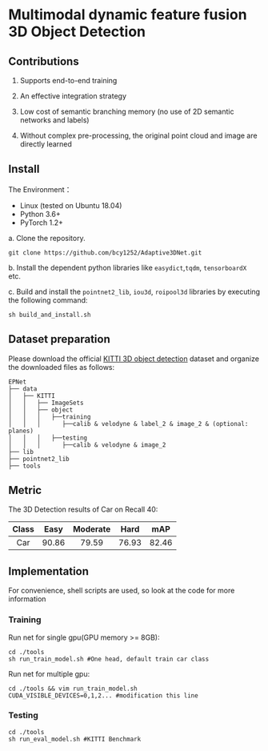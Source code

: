 # Multimodal dynamic feature fusion 3D Object Detection

## Contributions

1. Supports end-to-end training

2. An effective integration strategy  

3. Low cost of semantic branching memory (no use of 2D semantic networks and labels)  

4. Without complex pre-processing, the original point cloud and image are directly learned

## Install

The Environment：

* Linux (tested on Ubuntu 18.04)
* Python 3.6+
* PyTorch 1.2+

a. Clone the repository.

```shell
git clone https://github.com/bcy1252/Adaptive3DNet.git
```

b. Install the dependent python libraries like `easydict`,`tqdm`, `tensorboardX ` etc.

c. Build and install the `pointnet2_lib`, `iou3d`, `roipool3d` libraries by executing the following command:

```shell
sh build_and_install.sh
```

## Dataset preparation

Please download the official [KITTI 3D object detection](http://www.cvlibs.net/datasets/kitti/eval_object.php?obj_benchmark=3d) dataset and organize the downloaded files as follows: 

```
EPNet
├── data
│   ├── KITTI
│   │   ├── ImageSets
│   │   ├── object
│   │   │   ├──training
│   │   │      ├──calib & velodyne & label_2 & image_2 & (optional: planes)
│   │   │   ├──testing
│   │   │      ├──calib & velodyne & image_2
├── lib
├── pointnet2_lib
├── tools
```


## Metric

The 3D Detection results of Car on Recall 40:

| Class | Easy  | Moderate | Hard  |  mAP  |
| :---: | :---: | :------: | :---: | :---: |
|  Car  | 90.86 |  79.59   | 76.93 | 82.46 |

## Implementation

For convenience, shell scripts are used, so look at the code for more information

### Training

Run net for single gpu(GPU memory >= 8GB):

```shell
cd ./tools
sh run_train_model.sh #One head, default train car class 
```

Run net for multiple gpu:

```shell
cd ./tools && vim run_train_model.sh
CUDA_VISIBLE_DEVICES=0,1,2... #modification this line
```

### Testing

```shell
cd ./tools
sh run_eval_model.sh #KITTI Benchmark
```

